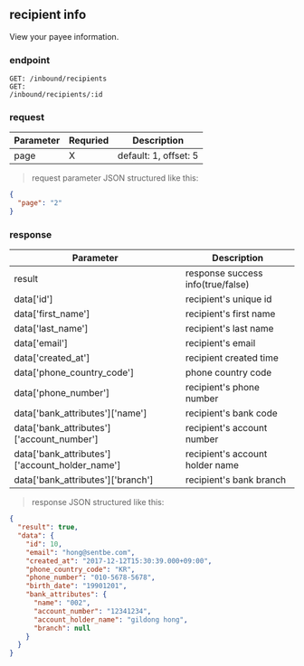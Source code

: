 ## recipient info

View your payee information.

### endpoint
<code>GET: /inbound/recipients</code><br/>
<code>GET: /inbound/recipients/:id</code>

### request
Parameter | Requried | Description
--------- | ------- | -----------
page |X| default: 1, offset: 5

> request parameter JSON structured like this:

```json
{
  "page": "2"
}
```

### response
Parameter | Description
--------- | -----------
result | response success info(true/false)
data['id'] | recipient's unique id
data['first_name'] | recipient's first name
data['last_name'] | recipient's last name
data['email'] | recipient's email
data['created_at'] | recipient created time
data['phone_country_code'] | phone country code
data['phone_number'] | recipient's phone number
data['bank_attributes']['name'] | recipient's bank code
data['bank_attributes']['account_number'] | recipient's account number
data['bank_attributes']['account_holder_name'] | recipient's account holder name
data['bank_attributes']['branch'] | recipient's bank branch

> response JSON structured like this:

```json
{
  "result": true,
  "data": {
    "id": 10,
    "email": "hong@sentbe.com",
    "created_at": "2017-12-12T15:30:39.000+09:00",
    "phone_country_code": "KR",
    "phone_number": "010-5678-5678",
    "birth_date": "19901201",
    "bank_attributes": {
      "name": "002",
      "account_number": "12341234",
      "account_holder_name": "gildong hong",
      "branch": null
    }
  }
}
```
